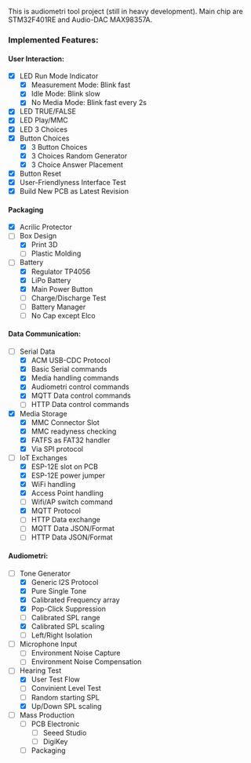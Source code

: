 This is audiometri tool project (still in heavy development).
Main chip are STM32F401RE and Audio-DAC MAX98357A.

### Implemented Features:

#### User Interaction:

- [X] LED Run Mode Indicator
	- [x] Measurement Mode: Blink fast
	- [x] Idle Mode: Blink slow
	- [x] No Media Mode: Blink fast every 2s
- [X] LED TRUE/FALSE
- [X] LED Play/MMC
- [x] LED 3 Choices
- [X] Button Choices
	- [x] 3 Button Choices
	- [x] 3 Choices Random Generator
	- [x] 3 Choice Answer Placement
- [x] Button Reset
- [x] User-Friendlyness Interface Test
- [x] Build New PCB as Latest Revision

#### Packaging

- [x] Acrilic Protector
- [ ] Box Design
	- [x] Print 3D
	- [ ] Plastic Molding
- [ ] Battery
	- [x] Regulator TP4056
	- [x] LiPo Battery
	- [x] Main Power Button
	- [ ] Charge/Discharge Test
	- [ ] Battery Manager
	- [ ] No Cap except Elco

#### Data Communication:

- [ ] Serial Data
	- [x] ACM USB-CDC Protocol
	- [x] Basic Serial commands
	- [x] Media handling commands
	- [x] Audiometri control commands
	- [x] MQTT Data control commands
	- [ ] HTTP Data control commands

- [x] Media Storage
	- [x] MMC Connector Slot
	- [x] MMC readyness checking
	- [x] FATFS as FAT32 handler
	- [x] Via SPI protocol

- [ ] IoT Exchanges
	- [x] ESP-12E slot on PCB
	- [x] ESP-12E power jumper
	- [x] WiFi handling
	- [x] Access Point handling
	- [ ] Wifi/AP switch command
	- [x] MQTT Protocol
	- [ ] HTTP Data exchange
	- [ ] MQTT Data JSON/Format
	- [ ] HTTP Data JSON/Format

#### Audiometri:

- [ ] Tone Generator
	- [x] Generic I2S Protocol
	- [x] Pure Single Tone
	- [x] Calibrated Frequency array
	- [x] Pop-Click Suppression
	- [ ] Calibrated SPL range
	- [x] Calibrated SPL scaling
	- [ ] Left/Right Isolation
	
- [ ] Microphone Input
	- [ ] Environment Noise Capture
	- [ ] Environment Noise Compensation

- [ ] Hearing Test
	- [x] User Test Flow
	- [ ] Convinient Level Test
	- [ ] Random starting SPL
	- [x] Up/Down SPL scaling
	
- [ ] Mass Production
	- [ ] PCB Electronic
		- [ ] Seeed Studio
		- [ ] DigiKey
	- [ ] Packaging

